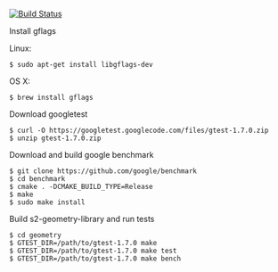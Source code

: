 [![Build Status](https://travis-ci.org/davidreynolds/s2-geometry-library.svg?branch=master)](https://travis-ci.org/davidreynolds/s2-geometry-library)

Install gflags

Linux:

    $ sudo apt-get install libgflags-dev

OS X:

    $ brew install gflags

Download googletest

    $ curl -O https://googletest.googlecode.com/files/gtest-1.7.0.zip
    $ unzip gtest-1.7.0.zip

Download and build google benchmark

    $ git clone https://github.com/google/benchmark
    $ cd benchmark
    $ cmake . -DCMAKE_BUILD_TYPE=Release
    $ make
    $ sudo make install

Build s2-geometry-library and run tests

    $ cd geometry
    $ GTEST_DIR=/path/to/gtest-1.7.0 make
    $ GTEST_DIR=/path/to/gtest-1.7.0 make test
    $ GTEST_DIR=/path/to/gtest-1.7.0 make bench
